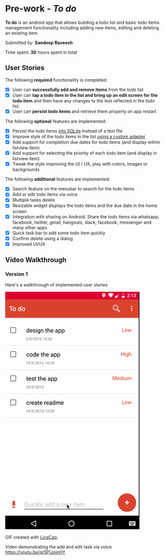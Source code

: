 # Pre-work - *To do*

**To do** is an android app that allows building a todo list and basic todo items management functionality including adding new items, editing and deleting an existing item.

Submitted by: **Sandeep Raveesh**

Time spent: **30** hours spent in total

## User Stories

The following **required** functionality is completed:

* [x] User can **successfully add and remove items** from the todo list
* [x] User can **tap a todo item in the list and bring up an edit screen for the todo item** and then have any changes to the text reflected in the todo list.
* [x] User can **persist todo items** and retrieve them properly on app restart

The following **optional** features are implemented:

* [x] Persist the todo items [into SQLite](http://guides.codepath.com/android/Persisting-Data-to-the-Device#sqlite) instead of a text file
* [x] Improve style of the todo items in the list [using a custom adapter](http://guides.codepath.com/android/Using-an-ArrayAdapter-with-ListView)
* [x] Add support for completion due dates for todo items (and display within listview item)
* [x] Add support for selecting the priority of each todo item (and display in listview item)
* [x] Tweak the style improving the UI / UX, play with colors, images or backgrounds

The following **additional** features are implemented:

* [x] Search feature on the menubar to search for the todo items
* [x] Add or edit todo items via voice
* [x] Multiple tasks delete
* [x] Resizable widget displays the todo items and the due date in the home screen
* [x] Integration with sharing on Android. Share the todo items via whatsapp, facebook, twitter, gmail, hangouts, slack, facebook, messenger and many other apps
* [x] Quick task bar to add some todo item quickly
* [x] Confirm delete using a dialog
* [x] Improved UI/UX

## Video Walkthrough 

### Version 1

Here's a walkthrough of implemented user stories

<img src='todoNew.gif' title='Video Walkthrough' width='' alt='Video Walkthrough' />

GIF created with [LiceCap](http://www.cockos.com/licecap/).

Video demonstrating the add and edit task via voice https://youtu.be/qrSPlJoinHY
